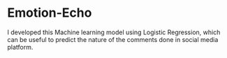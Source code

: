 # Emotion-Echo
I developed this Machine learning model using Logistic Regression, which can be useful to predict the nature of the comments done in social media platform.
